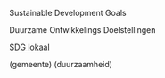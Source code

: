 Sustainable Development Goals

Duurzame Ontwikkelings Doelstellingen

[SDG lokaal](https://github.com/groenwaasmunster/gwdocs/blob/8e3504cd2028f2c118ea3c2f83d127dcc53eb58b/docs/best/SDG%20lokaal.pdf)

(gemeente) (duurzaamheid)
